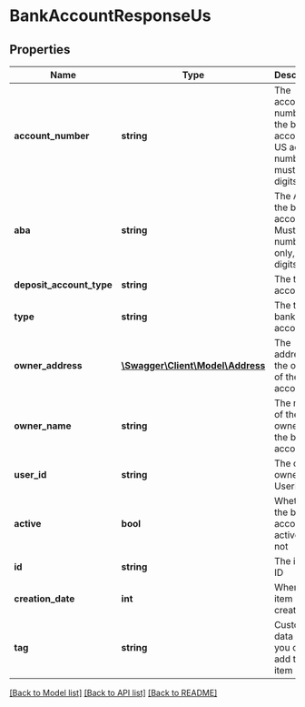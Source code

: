 # BankAccountResponseUs

## Properties
Name | Type | Description | Notes
------------ | ------------- | ------------- | -------------
**account_number** | **string** | The account number of the bank account. US account numbers must be digits only | [optional] 
**aba** | **string** | The ABA of the bank account. Must be numbers only, and 9 digits long | [optional] 
**deposit_account_type** | **string** | The type of account | [optional] 
**type** | **string** | The type of bank account | [optional] 
**owner_address** | [**\Swagger\Client\Model\Address**](Address.md) | The address of the owner of the bank account | [optional] 
**owner_name** | **string** | The name of the owner of the bank account | [optional] 
**user_id** | **string** | The object owner&#39;s UserId | [optional] 
**active** | **bool** | Whether the bank account is active or not | [optional] 
**id** | **string** | The item&#39;s ID | [optional] 
**creation_date** | **int** | When the item was created | [optional] 
**tag** | **string** | Custom data that you can add to this item | [optional] 

[[Back to Model list]](../README.md#documentation-for-models) [[Back to API list]](../README.md#documentation-for-api-endpoints) [[Back to README]](../README.md)


